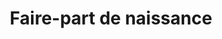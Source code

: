 ---
title: Faire-part de naissance
thumbnail: thumbnail_faire_part.jpg
images:
  - faire_part.jpg
  - faire_part_2.jpg
categories:
  - Print
---